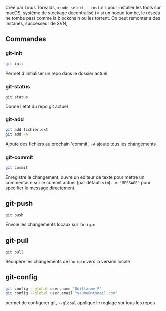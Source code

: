 Créé par Linus Torvalds,
`xcode-select --install` pour installer les tools sur macOS,
système de stockage decentralisé (= si un noeud tombe, le réseau ne tombe pas) comme la blockchain ou les torrent.
On peut remonter a des instanés,
successeur de SVN,

## Commandes
### git-init
```bash
git init
```
Permet d'initialiser un repo dans le dossier actuel

### git-status
```shell
git status
```
Donne l'état du repo git actuel

### git-add
```bash
git add fichier.ext
git add -A
```
Ajoute des fichiers au prochain 'commit',
`-A` ajoute tous les changements

### git-commit
```bash
git commit
```
Enregistre le changement, ouvre un editeur de texte pour mettre un commentaire sur le commit actuel (par défaut: `vim`). `-m "MESSAGE"` pour spécifier le message directement.

## git-push
```shell
git push
```
Envoie les changements locaux sur l'`origin`

## git-pull
```shell
git pull
```
Récupère les changements de l'`origin` vers la version locale

## git-config
```bash
git config --global user.name "Guillaume P"
git config --global user.email "yaume@ntymail.com"
```
permet de configurer git, `--global` applique le reglage sur tous les repos